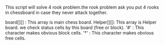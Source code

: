 This script will solve 4 rook problem.the rook problem ask you put 4 rooks in chessboard in case they never attack together.

board[][] : This array is main chess board.
Helper[][]: This array is Helper board. we check status cells by this board (free or block).
'#' : This character makes obvious block cells.
'*' : This character makes obvious free cells.
